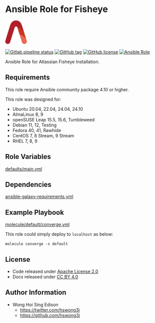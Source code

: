 # Ansible Role for Fisheye

<a href="https://alvistack.com" title="AlviStack" target="_blank"><img src="/alvistack.svg" height="75" alt="AlviStack"></a>

[![Gitlab pipeline status](https://img.shields.io/gitlab/pipeline/alvistack/ansible-role-fisheye/master)](https://gitlab.com/alvistack/ansible-role-fisheye/-/pipelines)
[![GitHub tag](https://img.shields.io/github/tag/alvistack/ansible-role-fisheye.svg)](https://github.com/alvistack/ansible-role-fisheye/tags)
[![GitHub license](https://img.shields.io/github/license/alvistack/ansible-role-fisheye.svg)](https://github.com/alvistack/ansible-role-fisheye/blob/master/LICENSE)
[![Ansible Role](https://img.shields.io/badge/galaxy-alvistack.fisheye-blue.svg)](https://galaxy.ansible.com/alvistack/fisheye)

Ansible Role for Atlassian Fisheye Installation.

## Requirements

This role require Ansible community package 4.10 or higher.

This role was designed for:

- Ubuntu 20.04, 22.04, 24.04, 24.10
- AlmaLinux 8, 9
- openSUSE Leap 15.5, 15.6, Tumbleweed
- Debian 11, 12, Testing
- Fedora 40, 41, Rawhide
- CentOS 7, 8 Stream, 9 Stream
- RHEL 7, 8, 9

## Role Variables

[defaults/main.yml](defaults/main.yml)

## Dependencies

[ansible-galaxy-requirements.yml](ansible-galaxy-requirements.yml)

## Example Playbook

[molecule/default/converge.yml](molecule/default/converge.yml)

This role could simply deploy to `localhost` as below:

    molecule converge -s default

## License

- Code released under [Apache License 2.0](LICENSE)
- Docs released under [CC BY 4.0](http://creativecommons.org/licenses/by/4.0/)

## Author Information

- Wong Hoi Sing Edison
  - <https://twitter.com/hswong3i>
  - <https://github.com/hswong3i>
